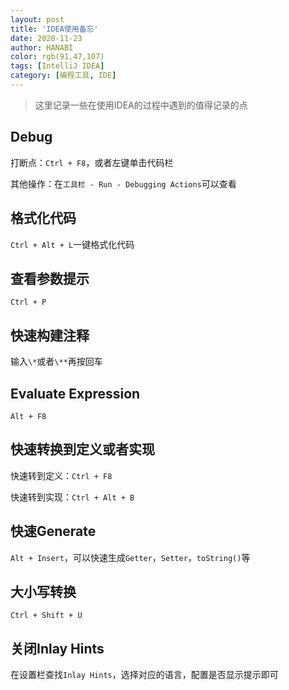 ```yaml
---
layout: post
title: 'IDEA使用备忘'
date: 2020-11-23
author: HANABI
color: rgb(91,47,107)
tags: [IntelliJ IDEA]
category: [编程工具, IDE]
---
```

> 这里记录一些在使用IDEA的过程中遇到的值得记录的点

## Debug

打断点：`Ctrl + F8`，或者左键单击代码栏

其他操作：在`工具栏 - Run - Debugging Actions`可以查看



## 格式化代码

`Ctrl + Alt + L`一键格式化代码



## 查看参数提示

`Ctrl + P`



## 快速构建注释

输入`\*`或者`\**`再按回车



## Evaluate Expression

`Alt + F8`



## 快速转换到定义或者实现

快速转到定义：`Ctrl + F8`

快速转到实现：`Ctrl + Alt + B`



## 快速Generate

`Alt + Insert`，可以快速生成`Getter`，`Setter`，`toString()`等



## 大小写转换

`Ctrl + Shift + U`



## 关闭Inlay Hints

在设置栏查找`Inlay Hints`，选择对应的语言，配置是否显示提示即可